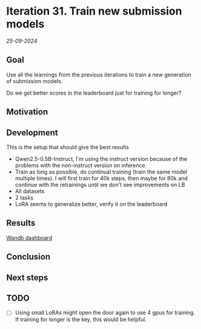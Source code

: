# Iteration 31. Train new submission models

_25-09-2024_

## Goal

Use all the learnings from the previous iterations to train a new generation of submission models.

Do we get better scores in the leaderboard just for training for longer?

## Motivation

## Development

This is the setup that should give the best results

- Qwen2.5-0.5B-Instruct, I'm using the instruct version because of the problems with the non-instruct version
  on inference.
- Train as long as possible, do continual training (train the same model multiple times). I will first train for 40k steps, then maybe for 80k and continue with the retrainings until we don't see improvements on LB
- All datasets
- 2 tasks
- LoRA seems to generalize better, verify it on the leaderboard

## Results

[Wandb dashboard](https://wandb.ai/guillermobarbadillo/20240925_submission_models?nw=nwuserguillermobarbadillo)

## Conclusion

## Next steps

## TODO

- [ ] Using small LoRAs might open the door again to use 4 gpus for training. If training for longer is the key, this would be helpful.
